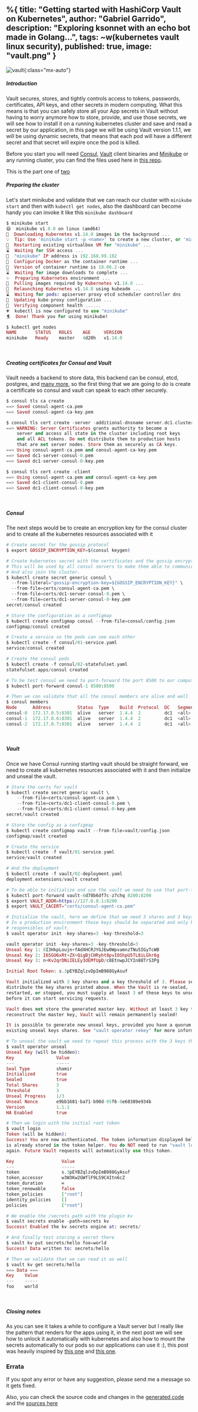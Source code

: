 %{
  title: "Getting started with HashiCorp Vault on Kubernetes",
  author: "Gabriel Garrido",
  description: "Exploring ksonnet with an echo bot made in Golang...",
  tags: ~w(kubernetes vault linux security),
  published: true,
  image: "vault.png"
}
---

![vault](/images/vault.png){:class="mx-auto"}

##### **Introduction**
Vault secures, stores, and tightly controls access to tokens, passwords, certificates, API keys, and other secrets in modern computing. What this means is that you can safely store all your App secrets in Vault without having to worry anymore how to store, provide, and use those secrets, we will see how to install it on a running kubernetes cluster and save and read a secret by our application, in this page we will be using Vault version 1.1.1, we will be using dynamic secrets, that means that each pod will have a different secret and that secret will expire once the pod is killed.
<br />

Before you start you will need [Consul](https://www.consul.io/docs/install/index.html), [Vault](https://www.vaultproject.io/docs/install/) client binaries and [Minikube](https://kubernetes.io/docs/tasks/tools/install-minikube/) or any running cluster, you can find the files used here in [this repo](https://github.com/kainlite/vault-consul-tls).
<br />

This is the part one of [two](/blog/actually_using_vault_on_kubernetes)
<br />

##### **Preparing the cluster**
Let's start minikube and validate that we can reach our cluster with `minikube start` and then with `kubectl get nodes`, also the dashboard can become handy you can invoke it like this `minikube dashboard`
```elixir
$ minikube start
😄  minikube v1.0.0 on linux (amd64)
🤹  Downloading Kubernetes v1.14.0 images in the background ...
💡  Tip: Use 'minikube start -p <name>' to create a new cluster, or 'minikube delete' to delete this one.
🔄  Restarting existing virtualbox VM for "minikube" ...
⌛  Waiting for SSH access ...
📶  "minikube" IP address is 192.168.99.102
🐳  Configuring Docker as the container runtime ...
🐳  Version of container runtime is 18.06.2-ce
⌛  Waiting for image downloads to complete ...
✨  Preparing Kubernetes environment ...
🚜  Pulling images required by Kubernetes v1.14.0 ...
🔄  Relaunching Kubernetes v1.14.0 using kubeadm ... 
⌛  Waiting for pods: apiserver proxy etcd scheduler controller dns
📯  Updating kube-proxy configuration ...
🤔  Verifying component health ......
💗  kubectl is now configured to use "minikube"
🏄  Done! Thank you for using minikube!

$ kubectl get nodes
NAME       STATUS   ROLES    AGE     VERSION
minikube   Ready    master   4d20h   v1.14.0
```
<br />

##### **Creating certificates for Consul and Vault**
Vault needs a backend to store data, this backend can be consul, etcd, postgres, and [many more](https://www.vaultproject.io/docs/configuration/storage/index.html), so the first thing that we are going to do is create a certificate so consul and vault can speak to each other securely.
```elixir
$ consul tls ca create
==> Saved consul-agent-ca.pem
==> Saved consul-agent-ca-key.pem

$ consul tls cert create -server -additional-dnsname server.dc1.cluster.local
==> WARNING: Server Certificates grants authority to become a
    server and access all state in the cluster including root keys
    and all ACL tokens. Do not distribute them to production hosts
    that are not server nodes. Store them as securely as CA keys.
==> Using consul-agent-ca.pem and consul-agent-ca-key.pem
==> Saved dc1-server-consul-0.pem
==> Saved dc1-server-consul-0-key.pem

$ consul tls cert create -client
==> Using consul-agent-ca.pem and consul-agent-ca-key.pem
==> Saved dc1-client-consul-0.pem
==> Saved dc1-client-consul-0-key.pem
```
<br />

##### **Consul**
The next steps would be to create an encryption key for the consul cluster and to create all the kubernetes resources associated with it
```elixir
# Create secret for the gossip protocol
$ export GOSSIP_ENCRYPTION_KEY=$(consul keygen)

# Create kubernetes secret with the certificates and the gossip encryption key
# This will be used by all consul servers to make them able to communicate
# And also join the cluster.
$ kubectl create secret generic consul \
  --from-literal="gossip-encryption-key=${GOSSIP_ENCRYPTION_KEY}" \
  --from-file=certs/consul-agent-ca.pem \
  --from-file=certs/dc1-server-consul-0.pem \
  --from-file=certs/dc1-server-consul-0-key.pem
secret/consul created

# Store the configuration as a configmap
$ kubectl create configmap consul --from-file=consul/config.json
configmap/consul created

# Create a service so the pods can see each other
$ kubectl create -f consul/01-service.yaml
service/consul created

# Create the consul pods
$ kubectl create -f consul/02-statefulset.yaml
statefulset.apps/consul created

# To be test consul we need to port-forward the port 8500 to our computer
$ kubectl port-forward consul-1 8500:8500

# Then we can validate that all the consul members are alive and well
$ consul members
Node      Address          Status  Type    Build  Protocol  DC   Segment
consul-0  172.17.0.5:8301  alive   server  1.4.4  2         dc1  <all>
consul-1  172.17.0.6:8301  alive   server  1.4.4  2         dc1  <all>
consul-2  172.17.0.7:8301  alive   server  1.4.4  2         dc1  <all>
```
<br />

##### **Vault**
Once we have Consul running starting vault should be straight forward, we need to create all kubernetes resources associated with it and then initialize and unseal the vault.
```elixir
# Store the certs for vault
$ kubectl create secret generic vault \
    --from-file=certs/consul-agent-ca.pem \
    --from-file=certs/dc1-client-consul-0.pem \
    --from-file=certs/dc1-client-consul-0-key.pem
secret/vault created

# Store the config as a configmap
$ kubectl create configmap vault --from-file=vault/config.json
configmap/vault created

# Create the service
$ kubectl create -f vault/01-service.yaml
service/vault created

# And the deployment
$ kubectl create -f vault/02-deployment.yaml
deployment.extensions/vault created

# To be able to initialize and use the vault we need to use that port-forward.
$ kubectl port-forward vault-6d78b6df7c-z7chq 8200:8200
$ export VAULT_ADDR=https://127.0.0.1:8200
$ export VAULT_CACERT="certs/consul-agent-ca.pem"

# Initialize the vault, here we define that we need 3 shares and 3 keys to unseal
# In a production environment those keys should be separated and only known by the
# responsibles of vault.
$ vault operator init -key-shares=3 -key-threshold=3

vault operator init -key-shares=3 -key-threshold=3
Unseal Key 1: 8I3HkpLoujn+fAdXHCRJYGJEw0WpvamnzTNu5IGyTcWB
Unseal Key 2: I65GU6xRt+ZX+QigBjCHRyht8pvIOShpU5TL8iLGhr6g
Unseal Key 3: n+Kv2qrDNiIELEy3dEMfUpD/c8EtnwpJCYIn88TrS3Pg

Initial Root Token: s.3pEYBZqlzvDpImB988GyAsuf

Vault initialized with 3 key shares and a key threshold of 3. Please securely
distribute the key shares printed above. When the Vault is re-sealed,
restarted, or stopped, you must supply at least 3 of these keys to unseal it
before it can start servicing requests.

Vault does not store the generated master key. Without at least 3 key to
reconstruct the master key, Vault will remain permanently sealed!

It is possible to generate new unseal keys, provided you have a quorum of
existing unseal keys shares. See "vault operator rekey" for more information.

# To unseal the vault we need to repeat this process with the 3 keys that we got in the previous step
$ vault operator unseal
Unseal Key (will be hidden):
Key                Value
---                -----
Seal Type          shamir
Initialized        true
Sealed             true
Total Shares       3
Threshold          3
Unseal Progress    1/3
Unseal Nonce       e9bb1681-ba71-b90d-95f6-8e68389e934b
Version            1.1.1
HA Enabled         true

# Then we login with the initial root token 
$ vault login
Token (will be hidden):
Success! You are now authenticated. The token information displayed below
is already stored in the token helper. You do NOT need to run "vault login"
again. Future Vault requests will automatically use this token.

Key                  Value
---                  -----
token                s.3pEYBZqlzvDpImB988GyAsuf
token_accessor       w3W3Kw2GWflF9L59C4Itn6cZ
token_duration       ∞
token_renewable      false
token_policies       ["root"]
identity_policies    []
policies             ["root"]

# We enable the /secrets path with the plugin kv
$ vault secrets enable -path=secrets kv
Success! Enabled the kv secrets engine at: secrets/

# And finally test storing a secret there
$ vault kv put secrets/hello foo=world
Success! Data written to: secrets/hello

# Then we validate that we can read it as well
$ vault kv get secrets/hello
=== Data ===
Key    Value
---    -----
foo    world
```
<br />

##### **Closing notes**
As you can see it takes a while to configure a Vault server but I really like the pattern that renders for the apps using it, in the next post we will see how to unlock it automatically with kubernetes and also how to mount the secrets automatically to our pods so our applications can use it :), this post was heavily inspired by [this one](https://testdriven.io/blog/running-vault-and-consul-on-kubernetes/) and [this one](https://learn.hashicorp.com/consul/advanced/day-1-operations/certificates#configuring-agents).
<br />

### Errata
If you spot any error or have any suggestion, please send me a message so it gets fixed.

Also, you can check the source code and changes in the [generated code](https://github.com/kainlite/kainlite.github.io) and the [sources here](https://github.com/kainlite/blog)

<br />
